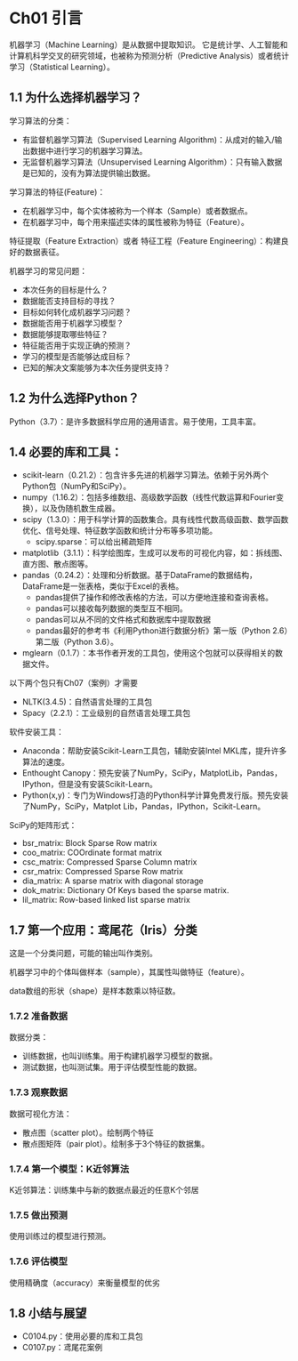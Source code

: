 # Ch01 引言

机器学习（Machine Learning）是从数据中提取知识。
它是统计学、人工智能和计算机科学交叉的研究领域，也被称为预测分析（Predictive Analysis）或者统计学习（Statistical Learning）。

## 1.1 为什么选择机器学习？

学习算法的分类：
- 有监督机器学习算法（Supervised Learning Algorithm)：从成对的输入/输出数据中进行学习的机器学习算法。
- 无监督机器学习算法（Unsupervised Learning Algorithm）：只有输入数据是已知的，没有为算法提供输出数据。

学习算法的特征(Feature)：
- 在机器学习中，每个实体被称为一个样本（Sample）或者数据点。
- 在机器学习中，每个用来描述实体的属性被称为特征（Feature）。

特征提取（Feature Extraction）或者 特征工程（Feature Engineering）：构建良好的数据表征。

机器学习的常见问题：

-   本次任务的目标是什么？
-   数据能否支持目标的寻找？
-   目标如何转化成机器学习问题？
-   数据能否用于机器学习模型？
-   数据能够提取哪些特征？
-   特征能否用于实现正确的预测？
-   学习的模型是否能够达成目标？
-   已知的解决文案能够为本次任务提供支持？

## 1.2 为什么选择Python？

Python（3.7）：是许多数据科学应用的通用语言。易于使用，工具丰富。

## 1.4 必要的库和工具：

- scikit-learn（0.21.2）：包含许多先进的机器学习算法。依赖于另外两个Python包（NumPy和SciPy）。
- numpy（1.16.2）：包括多维数组、高级数学函数（线性代数运算和Fourier变换），以及伪随机数生成器。
- scipy（1.3.0）：用于科学计算的函数集合。具有线性代数高级函数、数学函数优化、信号处理、特征数学函数和统计分布等多项功能。
    - scipy.sparse：可以给出稀疏矩阵
- matplotlib（3.1.1）：科学绘图库，生成可以发布的可视化内容，如：拆线图、直方图、散点图等。
- pandas（0.24.2）：处理和分析数据。基于DataFrame的数据结构，DataFrame是一张表格，类似于Excel的表格。
    - pandas提供了操作和修改表格的方法，可以方便地连接和查询表格。
    - pandas可以接收每列数据的类型互不相同。
    - pandas可以从不同的文件格式和数据库中提取数据
    - pandas最好的参考书《利用Python进行数据分析》第一版（Python 2.6）第二版（Python 3.6）。
- mglearn（0.1.7）：本书作者开发的工具包，使用这个包就可以获得相关的数据文件。

以下两个包只有Ch07（案例）才需要
- NLTK(3.4.5)：自然语言处理的工具包
- Spacy（2.2.1）：工业级别的自然语言处理工具包

软件安装工具：
- Anaconda：帮助安装Scikit-Learn工具包，辅助安装Intel MKL库，提升许多算法的速度。
- Enthought Canopy：预先安装了NumPy，SciPy，MatplotLib，Pandas，IPython，但是没有安装Scikit-Learn。
- Python(x,y)：专门为Windows打造的Python科学计算免费发行版。预先安装了NumPy，SciPy，Matplot Lib，Pandas，IPython，Scikit-Learn。

SciPy的矩阵形式：
- bsr_matrix: Block Sparse Row matrix
- coo_matrix: COOrdinate format matrix
- csc_matrix: Compressed Sparse Column matrix
- csr_matrix: Compressed Sparse Row matrix
- dia_matrix: A sparse matrix with diagonal storage
- dok_matrix: Dictionary Of Keys based the sparse matrix.
- lil_matrix: Row-based linked list sparse matrix

## 1.7 第一个应用：鸢尾花（Iris）分类

这是一个分类问题，可能的输出叫作类别。

机器学习中的个体叫做样本（sample），其属性叫做特征（feature）。

data数组的形状（shape）是样本数乘以特征数。

### 1.7.2 准备数据 

数据分类：
- 训练数据，也叫训练集。用于构建机器学习模型的数据。
- 测试数据，也叫测试集。用于评估模型性能的数据。

### 1.7.3 观察数据

数据可视化方法：
- 散点图（scatter plot）。绘制两个特征
- 散点图矩阵（pair plot）。绘制多于3个特征的数据集。

### 1.7.4 第一个模型：K近邻算法

K近邻算法：训练集中与新的数据点最近的任意K个邻居

### 1.7.5 做出预测

使用训练过的模型进行预测。

### 1.7.6 评估模型

使用精确度（accuracy）来衡量模型的优劣

## 1.8 小结与展望

- C0104.py：使用必要的库和工具包
- C0107.py：鸢尾花案例